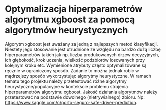 # Optymalizacja hiperparametrów algorytmu xgboost za pomocą algorytmów heurystycznych

Algorytm xgboost jest uważany za jedną z najlepszych metod klasyfikacji. Niestety jego stosowanie jest utrudnione ze względu na bardzo dużą liczbę hiperparametrów takich jak np. liczba produkowanych drzew decyzyjnych, ich głębokość, krok uczenia, wielkość podzbiorów losowanych przy kolejnym kroku etc. Wymienione atrybuty często optymalizowane są ręcznie w ograniczony sposób. Zadanie to można jednak robić w mądrzejszy sposób wykorzystując algorytmy heurystyczne. W ramach tematu tego projektu należy przetestować różne algorytmy heurystyczne/populacyjne w kontekście problemu strojenia hiperparametrów algorytmu xgboost. Jakość działania algorytmów należy przetestować na podstawie dowolnego (nietrywialnego) zbioru. Np: https://www.kaggle.com/c/porto-seguro-safe-driver-prediction. 
